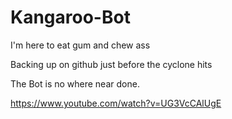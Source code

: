 # Kangaroo-Bot
I'm here to eat gum and chew ass


Backing up on github just before the cyclone hits

The Bot is no where near done.


https://www.youtube.com/watch?v=UG3VcCAlUgE
